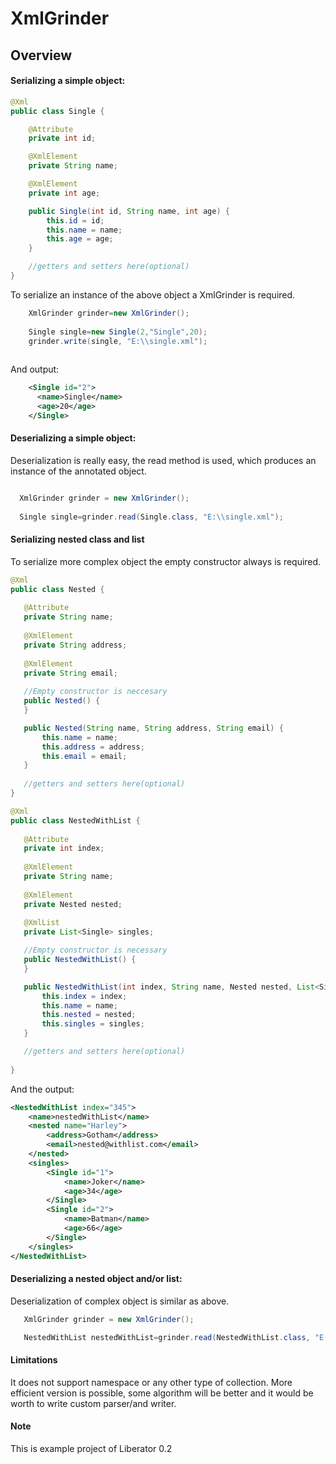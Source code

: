 # XmlGrinder



## Overview

#### Serializing a simple object:

```java
@Xml
public class Single {

    @Attribute
    private int id;

    @XmlElement
    private String name;

    @XmlElement
    private int age;

    public Single(int id, String name, int age) {
        this.id = id;
        this.name = name;
        this.age = age;
    }

    //getters and setters here(optional)
}
```
To serialize an instance of the above object a XmlGrinder is required.

```java
    XmlGrinder grinder=new XmlGrinder();
     
    Single single=new Single(2,"Single",20);
    grinder.write(single, "E:\\single.xml");
    
```
And output:
    
   
```xml
    <Single id="2">
      <name>Single</name>
      <age>20</age>
    </Single>
 ```
 
 #### Deserializing a simple object:
 
 Deserialization is really easy, the read method is used, which produces an instance of the annotated object. 
 
 ```java
 
   XmlGrinder grinder = new XmlGrinder();
        
   Single single=grinder.read(Single.class, "E:\\single.xml");
 ```
 
 #### Serializing nested class and list
 
 To serialize more complex object the empty constructor always is required.
 
 ```java
 @Xml
public class Nested {
    
    @Attribute
    private String name;
    
    @XmlElement
    private String address;
    
    @XmlElement
    private String email;
    
    //Empty constructor is neccesary
    public Nested() {
    }

    public Nested(String name, String address, String email) {
        this.name = name;
        this.address = address;
        this.email = email;
    }
    
    //getters and setters here(optional)
}

@Xml
public class NestedWithList {
    
    @Attribute
    private int index;
    
    @XmlElement
    private String name;
    
    @XmlElement
    private Nested nested;
    
    @XmlList
    private List<Single> singles;

    //Empty constructor is necessary
    public NestedWithList() {
    }

    public NestedWithList(int index, String name, Nested nested, List<Single> singles) {
        this.index = index;
        this.name = name;
        this.nested = nested;
        this.singles = singles;
    }

    //getters and setters here(optional)
    
}
```
And the output:

```xml
<NestedWithList index="345">
    <name>nestedWithList</name>
    <nested name="Harley">
        <address>Gotham</address>
        <email>nested@withlist.com</email>
    </nested>
    <singles>
        <Single id="1">
            <name>Joker</name>
            <age>34</age>
        </Single>
        <Single id="2">
            <name>Batman</name>
            <age>66</age>
        </Single>
    </singles>
</NestedWithList>

```

#### Deserializing a nested object and/or list:

Deserialization of complex object is similar as above.

```java
   XmlGrinder grinder = new XmlGrinder();

   NestedWithList nestedWithList=grinder.read(NestedWithList.class, "E:\\nest.xml");
```
#### Limitations

It does not support namespace or any other type of collection. More efficient version is possible, some algorithm will be better
and it would be worth to write custom parser/and writer.

#### Note
This is example project of Liberator 0.2
